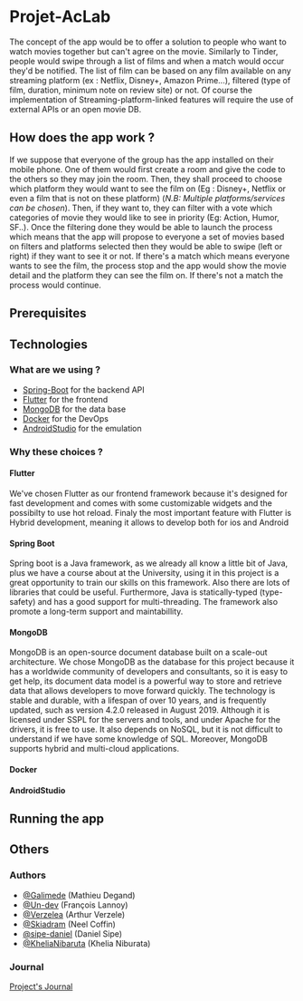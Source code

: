 # Projet-AcLab


  The concept of the app would be to offer a solution to people who want to watch movies together but can't agree on the movie.
  Similarly to Tinder, people would swipe through a list of films and when a match would occur they'd be notified.
  The list of film can be based on any film available on any streaming platform (ex : Netflix, Disney+, Amazon Prime...), filtered (type of film, duration, minimum note on review site) or not.
  Of course the implementation of Streaming-platform-linked features will require the use of external APIs or an open movie DB.
  
## How does the app work ? 

If we suppose that everyone of the group has the app installed on their mobile phone. One of them would first create a room and give the code to the others so they may join the room. Then, they shall proceed to choose which platform they would want to see the film on (Eg : Disney+, Netflix or even a film that is not on these platform) (*N.B: Multiple platforms/services can be chosen*). Then, if they want to, they can filter with a vote which categories of movie they would like to see in priority (Eg: Action, Humor, SF..). 
Once the filtering done they would be able to launch the process which means that the app will propose to everyone a set of movies based on filters and platforms selected then they would be able to swipe (left or right) if they want to see it or not. 
If there's a match which means everyone wants to see the film, the process stop and the app would show the movie detail and the platform they can see the film on.
If there's not a match the process would continue.


## Prerequisites

## Technologies

### What are we using ?

* [Spring-Boot](https://spring.io/projects/spring-boot) for the backend API
* [Flutter](https://flutter.dev/) for the frontend
* [MongoDB](https://www.mongodb.com) for the data base
* [Docker](https://www.docker.com) for the DevOps
* [AndroidStudio](https://developer.android.com/studio) for the emulation

### Why these choices ? 

#### Flutter

We've chosen Flutter as our frontend framework because it's designed for fast development and comes with some customizable widgets and the possibilty to use hot reload. Finaly the most important feature with Flutter is Hybrid development, meaning it allows to develop both for ios and Android 

#### Spring Boot

Spring boot is a Java framework, as we already all know a little bit of Java, plus we have a course about at the University, using it in this project is a great opportunity to train our skills on this framework. Also there are lots of libraries that could be useful.
Furthermore, Java is statically-typed (type-safety) and has a good support for multi-threading. The framework also promote a long-term support and maintabillity.

#### MongoDB
MongoDB is an open-source document database built on a scale-out architecture.
We chose MongoDB as the database for this project because it has a worldwide community of developers and consultants, so it is easy to get help, its document data model is a powerful way to store and retrieve data that allows developers to move forward quickly.
The technology is stable and durable, with a lifespan of over 10 years, and is frequently updated, such as version 4.2.0 released in August 2019.
Although it is licensed under SSPL for the servers and tools, and under Apache for the drivers, it is free to use.
It also depends on NoSQL, but it is not difficult to understand if we have some knowledge of SQL. Moreover, MongoDB supports hybrid and multi-cloud applications.

#### Docker

#### AndroidStudio

## Running the app

## Others

### Authors

* [@Galimede](https://github.com/Galimede) (Mathieu Degand) 
* [@Un-dev](https://github.com/Un-dev) (François Lannoy)
* [@Verzelea](https://github.com/Verzelea) (Arthur Verzele)
* [@Skiadram](https://github.com/Skiadram) (Neel Coffin)
* [@sipe-daniel](https://github.com/sipe-daniel) (Daniel Sipe)
* [@KheliaNibaruta](https://github.com/KheliaNibaruta) (Khelia Niburata)

### Journal

[Project's Journal](https://github.com/Un-dev/Projet-AcLab/tree/main/Journal)

